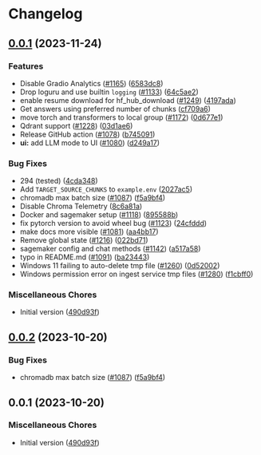 # Changelog

## [0.0.1](https://github.com/iokinpardo/privateGPT/compare/v0.0.2...v0.0.1) (2023-11-24)


### Features

* Disable Gradio Analytics ([#1165](https://github.com/iokinpardo/privateGPT/issues/1165)) ([6583dc8](https://github.com/iokinpardo/privateGPT/commit/6583dc84c082773443fc3973b1cdf8095fa3fec3))
* Drop loguru and use builtin `logging` ([#1133](https://github.com/iokinpardo/privateGPT/issues/1133)) ([64c5ae2](https://github.com/iokinpardo/privateGPT/commit/64c5ae214a9520151c9c2d52ece535867d799367))
* enable resume download for hf_hub_download ([#1249](https://github.com/iokinpardo/privateGPT/issues/1249)) ([4197ada](https://github.com/iokinpardo/privateGPT/commit/4197ada6267c822f32c1d7ba2be6e7ce145a3404))
* Get answers using preferred number of chunks ([cf709a6](https://github.com/iokinpardo/privateGPT/commit/cf709a6b7a951fc333ef5a089b24179ca660469b))
* move torch and transformers to local group ([#1172](https://github.com/iokinpardo/privateGPT/issues/1172)) ([0d677e1](https://github.com/iokinpardo/privateGPT/commit/0d677e10b970aec222ec04837d0f08f1631b6d4a))
* Qdrant support ([#1228](https://github.com/iokinpardo/privateGPT/issues/1228)) ([03d1ae6](https://github.com/iokinpardo/privateGPT/commit/03d1ae6d70dffdd2411f0d4e92f65080fff5a6e2))
* Release GitHub action ([#1078](https://github.com/iokinpardo/privateGPT/issues/1078)) ([b745091](https://github.com/iokinpardo/privateGPT/commit/b7450911b25b0b70528fd4b620cffb90766e3448))
* **ui:** add LLM mode to UI ([#1080](https://github.com/iokinpardo/privateGPT/issues/1080)) ([d249a17](https://github.com/iokinpardo/privateGPT/commit/d249a17c330abd122e4988d35d94bcc2df980700))


### Bug Fixes

* 294 (tested) ([4cda348](https://github.com/iokinpardo/privateGPT/commit/4cda348cf87f56ff237e376b03732b1b47a99215))
* Add `TARGET_SOURCE_CHUNKS` to `example.env` ([2027ac5](https://github.com/iokinpardo/privateGPT/commit/2027ac563b6606199563632191b65f5105af8ebe))
* chromadb max batch size ([#1087](https://github.com/iokinpardo/privateGPT/issues/1087)) ([f5a9bf4](https://github.com/iokinpardo/privateGPT/commit/f5a9bf4e374b2d4c76438cf8a97cccf222ec8e6f))
* Disable Chroma Telemetry ([8c6a81a](https://github.com/iokinpardo/privateGPT/commit/8c6a81a07fc9c800d53f62a33f5ae3b5247a22a6))
* Docker and sagemaker setup ([#1118](https://github.com/iokinpardo/privateGPT/issues/1118)) ([895588b](https://github.com/iokinpardo/privateGPT/commit/895588b82a06c2bc71a9e22fb840c7f6442a3b5b))
* fix pytorch version to avoid wheel bug ([#1123](https://github.com/iokinpardo/privateGPT/issues/1123)) ([24cfddd](https://github.com/iokinpardo/privateGPT/commit/24cfddd60f74aadd2dade4c63f6012a2489938a1))
* make docs more visible ([#1081](https://github.com/iokinpardo/privateGPT/issues/1081)) ([aa4bb17](https://github.com/iokinpardo/privateGPT/commit/aa4bb17a2e6a797b450fa11a45e0b0528b8efecf))
* Remove global state ([#1216](https://github.com/iokinpardo/privateGPT/issues/1216)) ([022bd71](https://github.com/iokinpardo/privateGPT/commit/022bd718e3dfc197027b1e24fb97e5525b186db4))
* sagemaker config and chat methods ([#1142](https://github.com/iokinpardo/privateGPT/issues/1142)) ([a517a58](https://github.com/iokinpardo/privateGPT/commit/a517a588c4927aa5c5c2a93e4f82a58f0599d251))
* typo in README.md ([#1091](https://github.com/iokinpardo/privateGPT/issues/1091)) ([ba23443](https://github.com/iokinpardo/privateGPT/commit/ba23443a70d323cd4f9a242b33fd9dce1bacd2db))
* Windows 11 failing to auto-delete tmp file ([#1260](https://github.com/iokinpardo/privateGPT/issues/1260)) ([0d52002](https://github.com/iokinpardo/privateGPT/commit/0d520026a3d5b08a9b8487be992d3095b21e710c))
* Windows permission error on ingest service tmp files ([#1280](https://github.com/iokinpardo/privateGPT/issues/1280)) ([f1cbff0](https://github.com/iokinpardo/privateGPT/commit/f1cbff0fb7059432d9e71473cbdd039032dab60d))


### Miscellaneous Chores

* Initial version ([490d93f](https://github.com/iokinpardo/privateGPT/commit/490d93fdc1977443c92f6c42e57a1c585aa59430))

## [0.0.2](https://github.com/imartinez/privateGPT/compare/v0.0.1...v0.0.2) (2023-10-20)


### Bug Fixes

* chromadb max batch size ([#1087](https://github.com/imartinez/privateGPT/issues/1087)) ([f5a9bf4](https://github.com/imartinez/privateGPT/commit/f5a9bf4e374b2d4c76438cf8a97cccf222ec8e6f))

## 0.0.1 (2023-10-20)

### Miscellaneous Chores

* Initial version ([490d93f](https://github.com/imartinez/privateGPT/commit/490d93fdc1977443c92f6c42e57a1c585aa59430))
